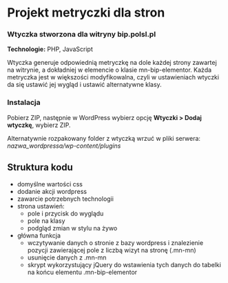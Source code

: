 # Projekt metryczki dla stron

### Wtyczka stworzona dla witryny bip.polsl.pl

**Technologie:** PHP, JavaScript

Wtyczka generuje odpowiednią metryczkę na dole każdej strony zawartej na witrynie, a dokładniej w elemencie o klasie mn-bip-elementor.
Każda metryczka jest w większości modyfikowalna, czyli w ustawieniach wtyczki da się ustawić jej wygląd i ustawić alternatywne klasy.

### Instalacja

Pobierz ZIP, następnie w WordPress wybierz opcję **Wtyczki > Dodaj wtyczkę**, wybierz ZIP. 

Alternatywnie rozpakowany folder z wtyczką wrzuć w pliki serwera:  
*nazwa_wordpressa/wp-content/plugins*

## Struktura kodu
- domyślne wartości css
- dodanie akcji wordpress
- zawarcie potrzebnych technologii
- strona ustawień:
  - pole i przycisk do wyglądu
  - pole na klasy
  - podgląd zmian w stylu na żywo
- główna funkcja
  - wczytywanie danych o stronie z bazy wordpress i znalezienie pozycji zawierającej pole z liczbą wizyt na stronę (.mn-mn)
  - usunięcie danych z .mn-mn
  - skrypt wykorzystujący jQuery do wstawienia tych danych do tabelki na końcu elementu .mn-bip-elementor
